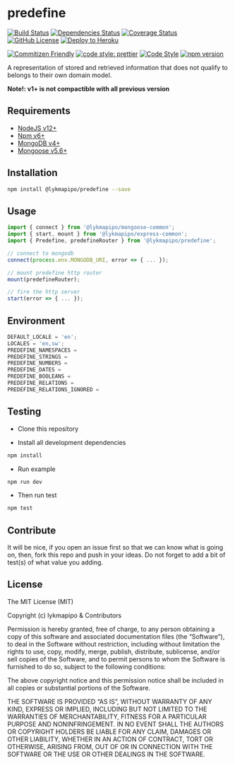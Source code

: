# predefine

[![Build Status](https://travis-ci.org/lykmapipo/predefine.svg?branch=master)](https://travis-ci.org/lykmapipo/predefine)
[![Dependencies Status](https://david-dm.org/lykmapipo/predefine.svg)](https://david-dm.org/lykmapipo/predefine)
[![Coverage Status](https://coveralls.io/repos/github/lykmapipo/predefine/badge.svg?branch=master)](https://coveralls.io/github/lykmapipo/predefine?branch=master)
[![GitHub License](https://img.shields.io/github/license/lykmapipo/predefine)](https://github.com/lykmapipo/predefine/blob/master/LICENSE)
[![Deploy to Heroku](https://www.herokucdn.com/deploy/button.png)](https://heroku.com/deploy?template=https://github.com/lykmapipo/predefine/tree/master) 

[![Commitizen Friendly](https://img.shields.io/badge/commitizen-friendly-brightgreen.svg)](http://commitizen.github.io/cz-cli/)
[![code style: prettier](https://img.shields.io/badge/code_style-prettier-ff69b4.svg)](https://github.com/prettier/prettier)
[![Code Style](https://badgen.net/badge/code%20style/airbnb/ff5a5f?icon=airbnb)](https://github.com/airbnb/javascript)
[![npm version](https://img.shields.io/npm/v/@lykmapipo/predefine)](https://www.npmjs.com/package/@lykmapipo/predefine)

A representation of stored and retrieved information that does not qualify to belongs to their own domain model.

**Note!: v1+ is not compactible with all previous version**

## Requirements

- [NodeJS v12+](https://nodejs.org)
- [Npm v6+](https://www.npmjs.com/)
- [MongoDB v4+](https://www.mongodb.com/)
- [Mongoose v5.6+](https://github.com/Automattic/mongoose)

## Installation

```sh
npm install @lykmapipo/predefine --save
```

## Usage

```js
import { connect } from '@lykmapipo/mongoose-common';
import { start, mount } from '@lykmapipo/express-common';
import { Predefine, predefineRouter } from '@lykmapipo/predefine';

// connect to mongodb
connect(process.env.MONGODB_URI, error => { ... });

// mount predefine http router
mount(predefineRouter);

// fire the http server
start(error => { ... });
```

## Environment
```js
DEFAULT_LOCALE = 'en';
LOCALES = 'en,sw';
PREDEFINE_NAMESPACES =
PREDEFINE_STRINGS =
PREDEFINE_NUMBERS =
PREDEFINE_DATES = 
PREDEFINE_BOOLEANS = 
PREDEFINE_RELATIONS =
PREDEFINE_RELATIONS_IGNORED =
```

## Testing

- Clone this repository

- Install all development dependencies

```sh
npm install
```

- Run example

```sh
npm run dev
```

- Then run test

```sh
npm test
```

## Contribute

It will be nice, if you open an issue first so that we can know what is going on, then, fork this repo and push in your ideas. Do not forget to add a bit of test(s) of what value you adding.

## License

The MIT License (MIT)

Copyright (c) lykmapipo & Contributors

Permission is hereby granted, free of charge, to any person obtaining a copy of this software and associated documentation files (the “Software”), to deal in the Software without restriction, including without limitation the rights to use, copy, modify, merge, publish, distribute, sublicense, and/or sell copies of the Software, and to permit persons to whom the Software is furnished to do so, subject to the following conditions:

The above copyright notice and this permission notice shall be included in all copies or substantial portions of the Software.

THE SOFTWARE IS PROVIDED “AS IS”, WITHOUT WARRANTY OF ANY KIND, EXPRESS OR IMPLIED, INCLUDING BUT NOT LIMITED TO THE WARRANTIES OF MERCHANTABILITY, FITNESS FOR A PARTICULAR PURPOSE AND NONINFRINGEMENT. IN NO EVENT SHALL THE AUTHORS OR COPYRIGHT HOLDERS BE LIABLE FOR ANY CLAIM, DAMAGES OR OTHER LIABILITY, WHETHER IN AN ACTION OF CONTRACT, TORT OR OTHERWISE, ARISING FROM, OUT OF OR IN CONNECTION WITH THE SOFTWARE OR THE USE OR OTHER DEALINGS IN THE SOFTWARE.
